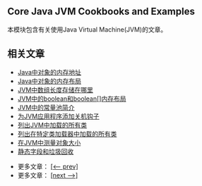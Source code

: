## Core Java JVM Cookbooks and Examples

本模块包含有关使用Java Virtual Machine(JVM)的文章。

## 相关文章

+ [Java中对象的内存地址](http://tu-yucheng.github.io/java-jvm/2023/06/12/java-object-memory-address.html)
+ [Java中对象的内存布局](http://tu-yucheng.github.io/java-jvm/2023/06/12/java-memory-layout.html)
+ [JVM中数组长度存储在哪里](http://tu-yucheng.github.io/java-jvm/2023/06/12/java-jvm-array-length.html)
+ [JVM中的boolean和boolean[]内存布局](http://tu-yucheng.github.io/java-jvm/2023/06/12/jvm-boolean-memory-layout.html)
+ [JVM中的常量池简介](http://tu-yucheng.github.io/java-jvm/2023/06/12/jvm-constant-pool.html)
+ [为JVM应用程序添加关机钩子](http://tu-yucheng.github.io/java-jvm/2023/06/12/jvm-shutdown-hooks.html)
+ [列出JVM中加载的所有类](http://tu-yucheng.github.io/java-jvm/2023/06/12/jvm-list-all-classes-loaded.html)
+ [列出在特定类加载器中加载的所有类](http://tu-yucheng.github.io/java-jvm/2023/06/12/java-list-classes-class-loader.html)
+ [在JVM中测量对象大小](http://tu-yucheng.github.io/java-jvm/2023/06/12/jvm-measuring-object-sizes.html)
+ [静态字段和垃圾回收](http://tu-yucheng.github.io/java-jvm/2023/06/12/java-static-fields-gc.html)

- 更多文章： [[<-- prev]](../java-jvm-1/README.md)
- 更多文章： [[next -->]](../java-jvm-3/README.md)